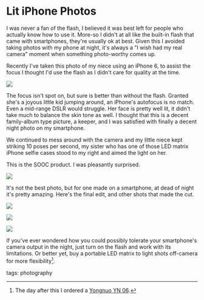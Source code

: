 # Lit iPhone Photos

I was never a fan of the flash, I believed it was best left for people who actually know how to use it. More-so I didn't at all like the built-in flash that came with smartphones, they're usually ok at best. Given this I avoided taking photos with my phone at night, it's always a "I wish had my real camera" moment when something photo-worthy comes up.

Recently I've taken this photo of my niece using an iPhone 6, to assist the focus I thought I'd use the flash as I didn't care for quality at the time.

![](https://i.imgsafe.org/5106ed47a1.jpg)

The focus isn't spot on, but sure is better than without the flash. Granted she's a joyous little kid jumping around, an iPhone's autofocus is no match. Even a mid-range DSLR would struggle. Her face is pretty well lit, it didn't take much to balance the skin tone as well. I thought that this is a decent family-album type picture, a keeper, and I was satisfied with finally a decent night photo on my smartphone.

We continued to mess around with the camera and my little niece kept striking 10 poses per second, my sister who has one of those LED matrix iPhone selfie cases stood to my right and aimed the light on her.

This is the SOOC product. I was pleasantly surprised. 

![](https://i.imgsafe.org/5106d3d2d7.jpg)

It's not the best photo, but for one made on a smartphone, at dead of night it's pretty amazing. Here's the final edit, and other shots that made the cut.

![](https://i.imgsafe.org/5106952759.jpg)

![](https://i.imgsafe.org/51067bed07.jpg)

![](https://i.imgsafe.org/51068a02a2.jpg)

If you've ever wondered how you could possibly tolerate your smartphone's camera output in the night, just turn on the flash and work with its limitations. Or better yet, buy a portable LED matrix to light shots off-camera for more flexibility[^1].

[^1]: The day after this I ordered a [Yongnuo YN 06](https://www.amazon.com/YONGNUO-Portable-Pocket-EACHSHOT-Cleaning/dp/B01AXP3D78).


tags: photography
